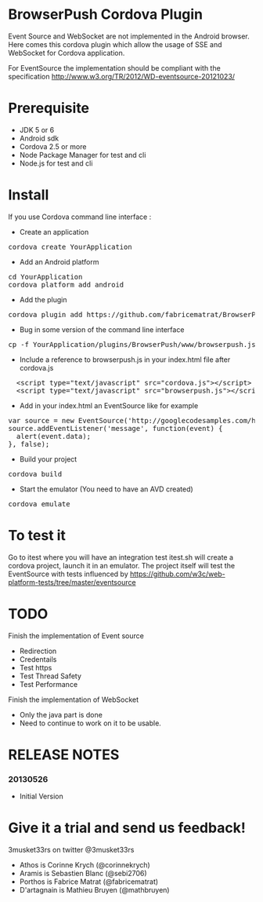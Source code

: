 BrowserPush Cordova Plugin
========================

Event Source and WebSocket are not implemented in the Android browser.
Here comes this cordova plugin which allow the usage of SSE and WebSocket for Cordova application.

For EventSource the implementation should be compliant with the specification
http://www.w3.org/TR/2012/WD-eventsource-20121023/

Prerequisite
===========

- JDK 5 or 6
- Android sdk
- Cordova 2.5 or more
- Node Package Manager for test and cli
- Node.js for test and cli


Install
===========

If you use Cordova command line interface :

- Create an application

<pre>
cordova create YourApplication
</pre>
- Add an Android platform


<pre>
cd YourApplication
cordova platform add android
</pre>

- Add the plugin

<pre>
cordova plugin add https://github.com/fabricematrat/BrowserPush.git
</pre>

- Bug in some version of the command line interface

<pre>
cp -f YourApplication/plugins/BrowserPush/www/browserpush.js YourApplication/www/browserpush.js
</pre>

- Include a reference to browserpush.js in your index.html file after cordova.js

<pre>
  &lt;script type=&quot;text/javascript&quot; src=&quot;cordova.js&quot;&gt;&lt;/script&gt;
  &lt;script type=&quot;text/javascript&quot; src=&quot;browserpush.js&quot;&gt;&lt;/script&gt;
</pre>

- Add in your index.html an EventSource like for example 

<pre>
var source = new EventSource('http://googlecodesamples.com/html5/sse/sse.php');
source.addEventListener('message', function(event) {
  alert(event.data);
}, false);
</pre>

  
- Build your project

<pre>
cordova build
</pre>
- Start the emulator (You need to have an AVD created)

<pre>
cordova emulate
</pre>

To test it
===========

Go to itest where you will have an integration test
itest.sh will create a cordova project, launch it in an emulator. The project itself will test the EventSource with tests influenced by 
https://github.com/w3c/web-platform-tests/tree/master/eventsource

TODO
===========

Finish the implementation of Event source
- Redirection
- Credentails
- Test https
- Test Thread Safety
- Test Performance

Finish the implementation of WebSocket
- Only the java part is done
- Need to continue to work on it to be usable.

RELEASE NOTES
================

### 20130526 ###
* Initial Version

Give it a trial and send us feedback!
====================================

3musket33rs on twitter @3musket33rs
- Athos is Corinne Krych (@corinnekrych)
- Aramis is Sebastien Blanc (@sebi2706)
- Porthos is Fabrice Matrat (@fabricematrat)
- D'artagnain is Mathieu Bruyen (@mathbruyen)
